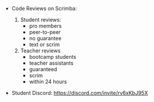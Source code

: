 - Code Reviews on Scrimba:
    1. Student reviews:
        * pro members
        * peer-to-peer
        * no guarantee
        * text or scrim
    2. Teacher reviews
        * bootcamp students
        * teacher assistants 
        * guaranteed
        * scrim
        * within 24 hours
        
- Student Discord: https://discord.com/invite/rv6xKbJ95X